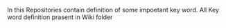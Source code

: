 In this Repositories contain definition of some impoetant key word.
All Key word definition prasent in Wiki folder 
